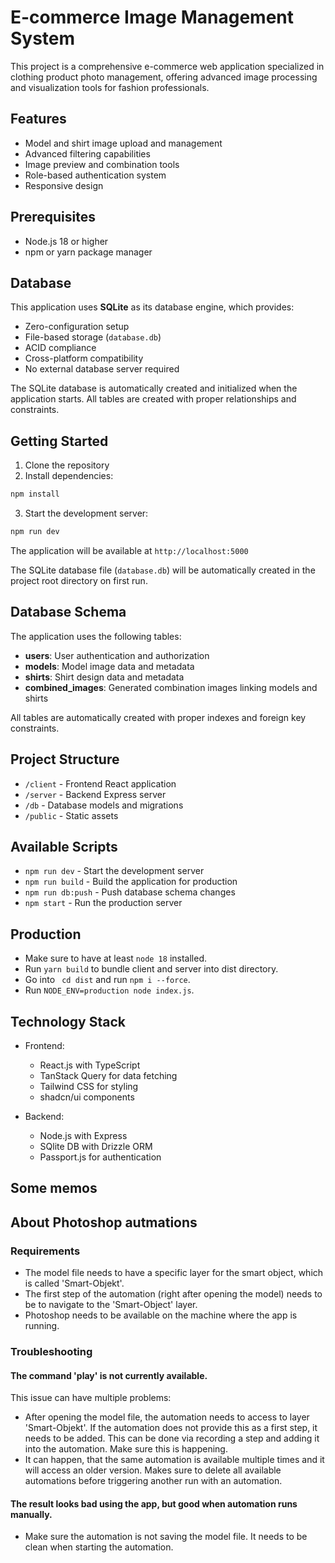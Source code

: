 # E-commerce Image Management System

This project is a comprehensive e-commerce web application specialized in clothing product photo management, offering advanced image processing and visualization tools for fashion professionals.

## Features

- Model and shirt image upload and management
- Advanced filtering capabilities
- Image preview and combination tools
- Role-based authentication system
- Responsive design

## Prerequisites

- Node.js 18 or higher
- npm or yarn package manager

## Database

This application uses **SQLite** as its database engine, which provides:

- Zero-configuration setup
- File-based storage (`database.db`)
- ACID compliance
- Cross-platform compatibility
- No external database server required

The SQLite database is automatically created and initialized when the application starts. All tables are created with proper relationships and constraints.

## Getting Started

1. Clone the repository
2. Install dependencies:

```bash
npm install
```

3. Start the development server:

```bash
npm run dev
```

The application will be available at `http://localhost:5000`

The SQLite database file (`database.db`) will be automatically created in the project root directory on first run.

## Database Schema

The application uses the following tables:

- **users**: User authentication and authorization
- **models**: Model image data and metadata
- **shirts**: Shirt design data and metadata
- **combined_images**: Generated combination images linking models and shirts

All tables are automatically created with proper indexes and foreign key constraints.

## Project Structure

- `/client` - Frontend React application
- `/server` - Backend Express server
- `/db` - Database models and migrations
- `/public` - Static assets

## Available Scripts

- `npm run dev` - Start the development server
- `npm run build` - Build the application for production
- `npm run db:push` - Push database schema changes
- `npm start` - Run the production server

## Production

- Make sure to have at least `node 18` installed.
- Run `yarn build` to bundle client and server into dist directory.
- Go into ` cd dist` and run `npm i --force`.
- Run `NODE_ENV=production node index.js`.

## Technology Stack

- Frontend:

  - React.js with TypeScript
  - TanStack Query for data fetching
  - Tailwind CSS for styling
  - shadcn/ui components

- Backend:
  - Node.js with Express
  - SQlite DB with Drizzle ORM
  - Passport.js for authentication

## Some memos

## About Photoshop autmations

### Requirements

- The model file needs to have a specific layer for the smart object, which is called 'Smart-Objekt'.
- The first step of the automation (right after opening the model) needs to be to navigate to the 'Smart-Object' layer.
- Photoshop needs to be available on the machine where the app is running.

### Troubleshooting

#### The command 'play' is not currently available.

This issue can have multiple problems:

- After opening the model file, the automation needs to access to layer 'Smart-Objekt'. If the automation
  does not provide this as a first step, it needs to be added. This can be done via recording a step and adding it
  into the automation. Make sure this is happening.
- It can happen, that the same automation is available multiple times and it will access an older version. Makes sure to
  delete all available automations before triggering another run with an automation.

#### The result looks bad using the app, but good when automation runs manually.

- Make sure the automation is not saving the model file. It needs to be clean when starting the automation.
